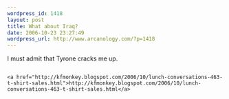 ```yaml
--- 
wordpress_id: 1418
layout: post
title: What about Iraq?
date: 2006-10-23 23:27:49
wordpress_url: http://www.arcanology.com/?p=1418
---
```

I must admit that Tyrone cracks me up. 
                                                                                                                                                                                                                                                                                                                                                                                                                                                                                                                                                                                                                                                                                                                                                                                                                          
                                                                                                                                                                                                                                                                                                                                                                                                                                                                                                                                                                                                                                                                                                                                                                                                                          <a href="http://kfmonkey.blogspot.com/2006/10/lunch-conversations-463-t-shirt-sales.html">http://kfmonkey.blogspot.com/2006/10/lunch-conversations-463-t-shirt-sales.html</a>